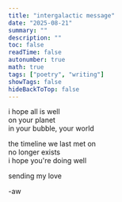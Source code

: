 ```yaml
---
title: "intergalactic message"
date: "2025-08-21"
summary: ""
description: ""
toc: false
readTime: false
autonumber: true
math: true
tags: ["poetry", "writing"]
showTags: false
hideBackToTop: false
---
```


i hope all is well  
on your planet  
in your bubble, your world  
  
the timeline we last met on  
no longer exists  
i hope you're doing well  
  
sending my love  


-aw
